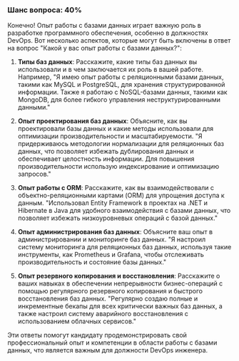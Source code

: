 ### Шанс вопроса: 40%

Конечно! Опыт работы с базами данных играет важную роль в разработке программного обеспечения, особенно в должностях DevOps. Вот несколько аспектов, которые могут быть включены в ответ на вопрос "Какой у вас опыт работы с базами данных?":

1. **Типы баз данных**: Расскажите, какие типы баз данных вы использовали и в чем заключается их роль в вашей работе. Например, "Я имею опыт работы с реляционными базами данных, такими как MySQL и PostgreSQL, для хранения структурированной информации. Также я работаю с NoSQL-базами данных, такими как MongoDB, для более гибкого управления неструктурированными данными."

2. **Опыт проектирования баз данных**: Объясните, как вы проектировали базы данных и какие методы использовали для оптимизации производительности и масштабируемости. "Я придерживаюсь методологии нормализации для реляционных баз данных, что позволяет избежать дублирования данных и обеспечивает целостность информации. Для повышения производительности использую индексирование и оптимизацию запросов."

3. **Опыт работы с ORM**: Расскажите, как вы взаимодействовали с объектно-реляционными картами (ORM) для упрощения доступа к данным. "Использовал Entity Framework в проектах на .NET и Hibernate в Java для удобного взаимодействия с базами данных, что позволяет избежать низкоуровневых операций с базой данных."

4. **Опыт администрирования баз данных**: Объясните ваш опыт в администрировании и мониторинге баз данных. "Я настроил систему мониторинга для реляционных баз данных, используя такие инструменты, как Prometheus и Grafana, чтобы отслеживать производительность и состояние базы данных."

5. **Опыт резервного копирования и восстановления**: Расскажите о ваших навыках в обеспечении непрерывности бизнес-операций с помощью регулярного резервного копирования и быстрого восстановления баз данных. "Регулярно создаю полные и инкрементные бекапы для всех критически важных баз данных, а также настроил систему аварийного восстановления с использованием облачных сервисов."

Эти ответы помогут кандидату продемонстрировать свой профессиональный опыт и компетенции в области работы с базами данных, что является важным для должности DevOps инженера.